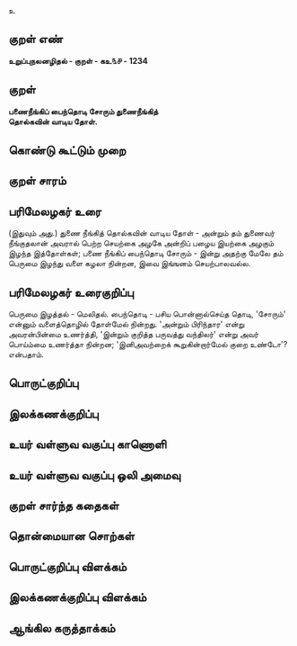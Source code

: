 உ

## குறள் எண் 

**உறுப்புநலனழிதல் - குறள் - கஉ௩௪ - 1234**

## குறள் 

**பணைநீங்கிப் பைந்தொடி சோரும் துணைநீங்கித்  
தொல்கவின் வாடிய தோள்.**

## கொண்டு கூட்டும் முறை


## குறள் சாரம் 


## பரிமேலழகர் உரை

(இதுவும் அது.) துணை நீங்கித் தொல்கவின் வாடிய தோள் - அன்றும் தம் துணைவர் நீங்குதலான் அவரால் பெற்ற செயற்கை அழகே அன்றிப் பழைய இயற்கை அழகும் இழந்த இத்தோள்கள்; பணை நீங்கிப் பைந்தொடி சோரும் - இன்று அதற்கு மேலே தம் பெருமை இழந்து வளை கழலா நின்றன, இவை இங்ஙனம் செயற்பாலவல்ல.

## பரிமேலழகர் உரைகுறிப்பு   

பெருமை இழத்தல் - மெலிதல். பைந்தொடி - பசிய பொன்னால்செய்த தொடி, 'சோரும்' என்னும் வளைத்தொழில் தோள்மேல் நின்றது. 'அன்றும் பிரிந்தார' என்று அவரன்பின்மை உணர்த்தி, 'இன்றும் குறித்த பருவத்து வந்திலர்' என்று அவர் பொய்ம்மை உணர்த்தா நின்றன; 'இனிஅவற்றைக் கூறுகின்றார்மேல் குறை உண்டோ'? என்பதாம்.

## பொருட்குறிப்பு 


## இலக்கணக்குறிப்பு  


## உயர் வள்ளுவ வகுப்பு காணொளி


## உயர் வள்ளுவ வகுப்பு ஒலி அமைவு 

 
## குறள் சார்ந்த கதைகள் 


## தொன்மையான சொற்கள்


## பொருட்குறிப்பு விளக்கம்


## இலக்கணக்குறிப்பு விளக்கம்


## ஆங்கில கருத்தாக்கம் 


